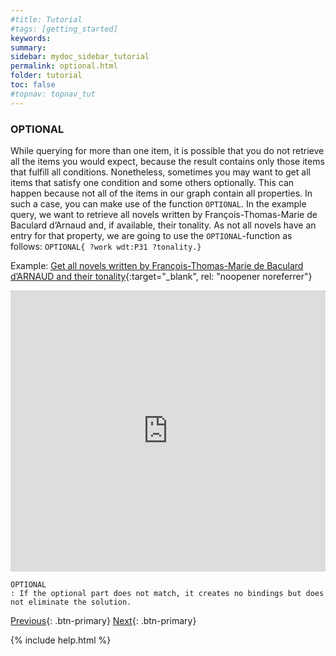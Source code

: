 ```yaml
---
#title: Tutorial
#tags: [getting_started]
keywords:
summary:
sidebar: mydoc_sidebar_tutorial
permalink: optional.html
folder: tutorial
toc: false
#topnav: topnav_tut
---
```


### **OPTIONAL**

While querying for more than one item, it is possible that you do not retrieve all the items you would expect, because the result contains only those items that fulfill all conditions. Nonetheless, sometimes you may want to get all items that satisfy one condition and some others optionally. This can happen because not all of the items in our graph contain all properties.
In such a case, you can make use of the function `OPTIONAL`.
In the example query, we want to retrieve all novels written by François-Thomas-Marie de Baculard d’Arnaud and, if available, their tonality. As not all novels have an entry for that property, we are going to use the `OPTIONAL`-function as follows: `OPTIONAL{ ?work wdt:P31 ?tonality.}`

Example: [Get all novels written by François-Thomas-Marie de Baculard d’ARNAUD and their tonality](https://tinyurl.com/2j8srqag){:target="\_blank", rel: "noopener noreferrer"}

<p><iframe  style="width:100%;max-width:100%;height:450px" frameborder="0" allowfullscreen src="https://tinyurl.com/2j8srqag" referrerpolicy="origin" sandbox="allow-scripts allow-same-origin allow-popups allow-forms"></iframe></p>

```
OPTIONAL
: If the optional part does not match, it creates no bindings but does not eliminate the solution.
```

[Previous](./filter.html){: .btn-primary} [Next](./federated.html){: .btn-primary}

<!-- {% include links.html %} -->

{% include help.html %}
